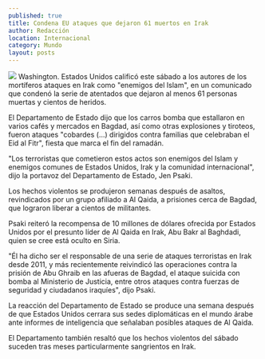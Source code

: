 ```yaml
---
published: true
title: Condena EU ataques que dejaron 61 muertos en Irak
author: Redacción
location: Internacional
category: Mundo
layout: posts
---
```


![](http://i.imgur.com/kKK3WXBm.jpg)
Washington. Estados Unidos calificó este sábado a los autores de los mortíferos ataques en Irak como "enemigos del Islam", en un comunicado que condenó la serie de atentados que dejaron al menos 61 personas muertas y cientos de heridos.

El Departamento de Estado dijo que los carros bomba que estallaron en varios cafés y mercados en Bagdad, así como otras explosiones y tiroteos, fueron ataques "cobardes (...) dirigidos contra familias que celebraban el Eid al Fitr", fiesta que marca el fin del ramadán.

"Los terroristas que cometieron estos actos son enemigos del Islam y enemigos comunes de Estados Unidos, Irak y la comunidad internacional", dijo la portavoz del Departamento de Estado, Jen Psaki.

Los hechos violentos se produjeron semanas después de asaltos, revindicados por un grupo afiliado a Al Qaida, a prisiones cerca de Bagdad, que lograron liberar a cientos de militantes.

Psaki reiteró la recompensa de 10 millones de dólares ofrecida por Estados Unidos por el presunto líder de Al Qaida en Irak, Abu Bakr al Baghdadi, quien se cree está oculto en Siria.

"Él ha dicho ser el responsable de una serie de ataques terroristas en Irak desde 2011, y más recientemente reivindicó las operaciones contra la prisión de Abu Ghraib en las afueras de Bagdad, el ataque suicida con bomba al Ministerio de Justicia, entre otros ataques contra fuerzas de seguridad y ciudadanos iraquíes", dijo Psaki.

La reacción del Departamento de Estado se produce una semana después de que Estados Unidos cerrara sus sedes diplomáticas en el mundo árabe ante informes de inteligencia que señalaban posibles ataques de Al Qaida.

El Departamento también resaltó que los hechos violentos del sábado suceden tras meses particularmente sangrientos en Irak.
